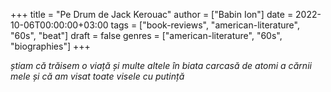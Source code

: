 +++
title = "Pe Drum de Jack Kerouac"
author = ["Babin Ion"]
date = 2022-10-06T00:00:00+03:00
tags = ["book-reviews", "american-literature", "60s", "beat"]
draft = false
genres = ["american-literature", "60s", "biographies"]
+++

_știam că trăisem o viață și multe altele în biata carcasă de atomi a cărnii mele și că am visat toate visele cu putință_
